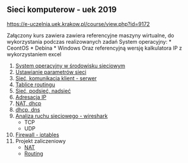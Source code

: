 Sieci komputerow - uek 2019
---------------------------

https://e-uczelnia.uek.krakow.pl/course/view.php?id=9172

Załączony kurs zawiera zawiera referencyjne maszyny wirtualne, do wykorzystania podczas realizowanych zadań
    System operacyjny:
        * CeontOS
        * Debina
        * Windows
Oraz referencyjną wersję kalkulatora IP z wykorzystaniem excel

1. [System operacyjny w środowisku sieciowym](cwiczenia-1/system-operacyjny.md)
2. [Ustawianie parametrów sieci](cwiczenia-2/network-properties.md)
3. [Sieć, komunikacja klient - serwer](cwiczenia-3/ip-command.md)
4. [Tablice routingu](cwiczenia-4/ip-route.md)
5. [Sieć, podsieć, nadsieć](cwiczenia-5/ip-podsiec-nadsiec.md)
6. [Adresacja IP](cwiczenia-6/adresacja.md)
7. [NAT, dhcp](cwiczenia-7/nat-dhcp.md)
8. [dhcp, dns](cwiczenia-9/dhcp-dns.md)
9. [Analiza ruchu sieciowego - wireshark](cwiczenia-10/wireshark.md)
    * TCP
    * UDP
10. [Firewall - iptables](cwiczenia-11/firewall.md)
11. Projekt zaliczeniowy
    * [NAT](cwiczenia-8-exam/zadanie.md)
    * [Routing](cwiczenia-12-exam/zadanie.md)